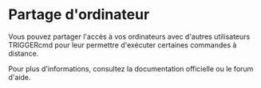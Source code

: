 # Partage d'ordinateur

Vous pouvez partager l'accès à vos ordinateurs avec d'autres utilisateurs TRIGGERcmd pour leur permettre d'exécuter certaines commandes à distance.

Pour plus d'informations, consultez la documentation officielle ou le forum d'aide.
